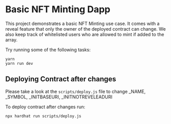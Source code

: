 # Basic NFT Minting Dapp

This project demonstrates a basic NFT Minting use case. It comes with a reveal feature that only the owner of the deployed contract can change. We also keep track of whitelisted users who are allowed to mint if added to the array.

Try running some of the following tasks:

```shell
yarn
yarn run dev
```

## Deploying Contract after changes

Please take a look at the `scripts/deploy.js` file to change \_NAME, \_SYMBOL, \_INITBASEURI, \_INITNOTREVELEADURI

To deploy contract after changes run:

```shell
npx hardhat run scripts/deploy.js
```
